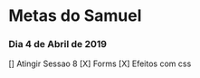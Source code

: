# Metas do Samuel

### Dia 4 de Abril de 2019

  [] Atingir Sessao 8
  [X] Forms
  [X] Efeitos com css 